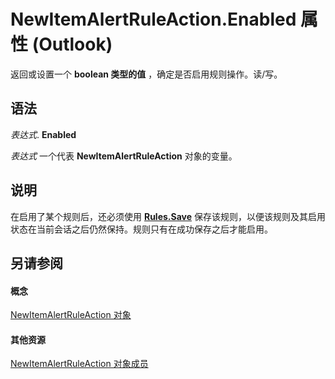 
# NewItemAlertRuleAction.Enabled 属性 (Outlook)

返回或设置一个 **boolean 类型的值** ，确定是否启用规则操作。读/写。


## 语法

 _表达式_. **Enabled**

 _表达式_ 一个代表 **NewItemAlertRuleAction** 对象的变量。


## 说明

在启用了某个规则后，还必须使用  **[Rules.Save](d838eca0-4ec5-ab43-a031-fd65ab7d9f3c.md)** 保存该规则，以便该规则及其启用状态在当前会话之后仍然保持。规则只有在成功保存之后才能启用。


## 另请参阅


#### 概念


[NewItemAlertRuleAction 对象](01d30816-50aa-ff23-69a0-4aa627b3d7e4.md)
#### 其他资源


[NewItemAlertRuleAction 对象成员](d086c4b9-b991-b84b-08cb-f66149ecaa4b.md)